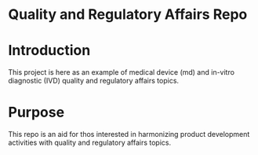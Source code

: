 # Quality and Regulatory Affairs Repo

# Introduction

This project is here as an example of medical device (md) and in-vitro diagnostic (IVD) quality and regulatory affairs topics. 

# Purpose

This repo is an aid for thos interested in harmonizing product development activities with quality and regulatory affairs topics. 


